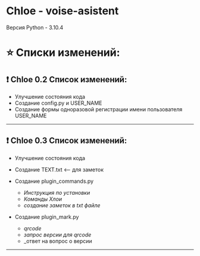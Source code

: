 # Chloe - voise-asistent

Версия Python - 3.10.4




# :star: Списки изменений:

## :exclamation: Chloe 0.2 Список изменений:

- Улучшение состояния кода
- Cоздание config.py и USER_NAME
- Создание формы одноразовой регистрации имени пользователя USER_NAME
____

## :exclamation: Chloe 0.3 Список изменений:

- Улучшение состояния кода
- Cоздание TEXT.txt <-- для заметок
- Cоздание plugin_commands.py 
    - _Инструкция по установки_
    - _Команды Хлои_
    - _создание заметок в txt файле_
    
- Cоздание plugin_mark.py
    - _qrcode_
    - _запрос версии для qrcode_
    - _ответ на вопрос о версии
____

